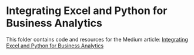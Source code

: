 # Integrating Excel and Python for Business Analytics

This folder contains code and resources for the Medium article:
[Integrating Excel and Python for Business Analytics](https://medium.com/@kylejones_47003/integrating-excel-and-python-for-business-analytics-53281e2985e2)
